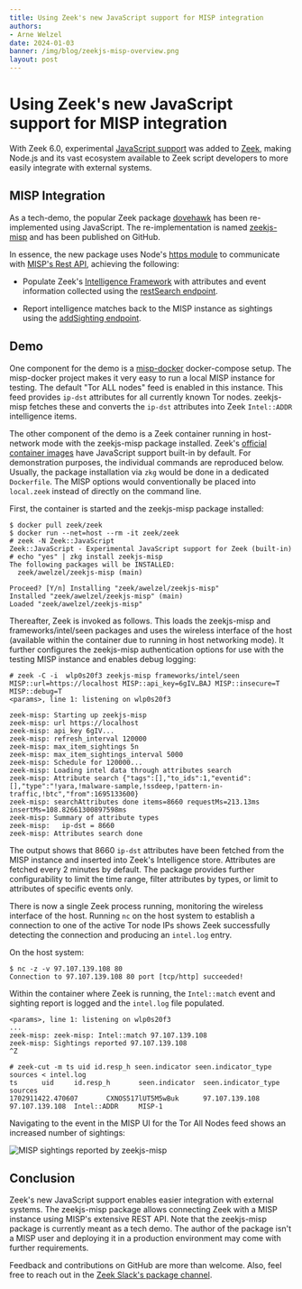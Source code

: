 ```yaml
---
title: Using Zeek's new JavaScript support for MISP integration
authors:
- Arne Welzel
date: 2024-01-03
banner: /img/blog/zeekjs-misp-overview.png
layout: post
---
```


# Using Zeek's new JavaScript support for MISP integration

With Zeek 6.0, experimental [JavaScript support](https://docs.zeek.org/en/master/scripting/javascript.html) was added to [Zeek](https://zeek.org/),
making Node.js and its vast ecosystem available to Zeek script developers to more easily integrate with external systems.

## MISP Integration

As a tech-demo, the popular Zeek package [dovehawk](https://github.com/tylabs/dovehawk) has been re-implemented using JavaScript.
The re-implementation is named [zeekjs-misp](https://github.com/awelzel/zeekjs-misp) and has been published on GitHub.

In essence, the new package uses Node's [https module](https://nodejs.org/api/https.html) to communicate with
[MISP's Rest API](https://www.misp-project.org/openapi/), achieving the following:

* Populate Zeek's [Intelligence Framework](https://docs.zeek.org/en/master/frameworks/intel.html) with attributes and event information collected using the [restSearch endpoint](https://www.misp-project.org/openapi/#tag/Attributes/operation/restSearchAttributes).

* Report intelligence matches back to the MISP instance as sightings using the [addSighting endpoint](https://www.misp-project.org/openapi/#tag/Sightings/operation/addSighting).


## Demo

One component for the demo is a [misp-docker](https://github.com/MISP/misp-docker) docker-compose setup.
The misp-docker project makes it very easy to run a local MISP instance for testing.
The default "Tor ALL nodes" feed is enabled in this instance. This feed provides `ip-dst` attributes for all currently known Tor nodes.
zeekjs-misp fetches these and converts the `ip-dst` attributes into Zeek `Intel::ADDR` intelligence items.

The other component of the demo is a Zeek container running in host-network mode with the zeekjs-misp package installed.
Zeek's [official container images](https://hub.docker.com/r/zeek/zeek) have JavaScript support built-in by default.
For demonstration purposes, the individual commands are reproduced below. Usually, the package installation via `zkg`
would be done in a dedicated `Dockerfile`. The MISP options would conventionally be placed into `local.zeek` instead
of directly on the command line.


First, the container is started and the zeekjs-misp package installed:

```
$ docker pull zeek/zeek
$ docker run --net=host --rm -it zeek/zeek
# zeek -N Zeek::JavaScript
Zeek::JavaScript - Experimental JavaScript support for Zeek (built-in)
# echo "yes" | zkg install zeekjs-misp
The following packages will be INSTALLED:
  zeek/awelzel/zeekjs-misp (main)

Proceed? [Y/n] Installing "zeek/awelzel/zeekjs-misp"
Installed "zeek/awelzel/zeekjs-misp" (main)
Loaded "zeek/awelzel/zeekjs-misp"
```

Thereafter, Zeek is invoked as follows. This loads the zeekjs-misp and frameworks/intel/seen
packages and uses the wireless interface of the host (available within the container due to running in host networking mode).
It further configures the zeekjs-misp authentication options for use with the testing MISP instance and enables debug logging:

```
# zeek -C -i  wlp0s20f3 zeekjs-misp frameworks/intel/seen  MISP::url=https://localhost MISP::api_key=6gIV…BAJ MISP::insecure=T MISP::debug=T
<params>, line 1: listening on wlp0s20f3

zeek-misp: Starting up zeekjs-misp
zeek-misp: url https://localhost
zeek-misp: api_key 6gIV...
zeek-misp: refresh_interval 120000
zeek-misp: max_item_sightings 5n
zeek-misp: max_item_sightings_interval 5000
zeek-misp: Schedule for 120000...
zeek-misp: Loading intel data through attributes search
zeek-misp: Attribute search {"tags":[],"to_ids":1,"eventid":[],"type":"!yara,!malware-sample,!ssdeep,!pattern-in-traffic,!btc","from":1695133600}
zeek-misp: searchAttributes done items=8660 requestMs=213.13ms insertMs=108.82661300897598ms
zeek-misp: Summary of attribute types
zeek-misp:   ip-dst = 8660
zeek-misp: Attributes search done
```

The output shows that 8660 `ip-dst` attributes have been fetched from the MISP instance and inserted into Zeek's Intelligence store.
Attributes are fetched every 2 minutes by default. The package provides further configurability to limit the time range,
filter attributes by types, or limit to attributes of specific events only.

There is now a single Zeek process running, monitoring the wireless interface of the host.
Running `nc` on the host system to establish a connection to one of the active Tor node IPs
shows Zeek successfully detecting the connection and producing an `intel.log` entry.

On the host system:
```
$ nc -z -v 97.107.139.108 80
Connection to 97.107.139.108 80 port [tcp/http] succeeded!
```

Within the container where Zeek is running, the `Intel::match` event and sighting
report is logged and the `intel.log` file populated.
```
<params>, line 1: listening on wlp0s20f3
...
zeek-misp: zeek-misp: Intel::match 97.107.139.108
zeek-misp: Sightings reported 97.107.139.108
^Z

# zeek-cut -m ts uid id.resp_h seen.indicator seen.indicator_type sources < intel.log 
ts      uid     id.resp_h       seen.indicator  seen.indicator_type     sources
1702911422.470607       CXNOS517lUT5M5wBuk      97.107.139.108  97.107.139.108  Intel::ADDR     MISP-1
```

Navigating to the event in the MISP UI for the Tor All Nodes feed shows an increased number of sightings:

![MISP sightings reported by zeekjs-misp](/img/blog/zeekjs-misp-sightings.png "{class='img-responsive'}")



## Conclusion

Zeek's new JavaScript support enables easier integration with external systems.
The zeekjs-misp package allows connecting Zeek with a MISP instance using MISP's extensive REST API.
Note that the zeekjs-misp package is currently meant as a tech demo. The author of the package isn't a MISP
user and deploying it in a production environment may come with further requirements.

Feedback and contributions on GitHub are more than welcome.
Also, feel free to reach out in the [Zeek Slack's package channel](https://zeek.org/slack).
